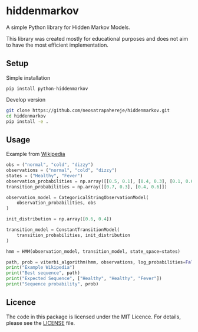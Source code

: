 # hiddenmarkov

A simple Python library for Hidden Markov Models.

This library was created mostly for educational purposes and does not aim to have the most efficient implementation.

## Setup

Simple installation

```
pip install python-hiddenmarkov
```

Develop version
```bash
git clone https://github.com/neosatrapahereje/hiddenmarkov.git
cd hiddenmarkov
pip install -e .
```

## Usage

Example from [Wikipedia](https://en.wikipedia.org/wiki/Viterbi_algorithm#Example)

```python
obs = ("normal", "cold", "dizzy")
observations = ("normal", "cold", "dizzy")
states = ("Healthy", "Fever")
observation_probabilities = np.array([[0.5, 0.1], [0.4, 0.3], [0.1, 0.6]])
transition_probabilities = np.array([[0.7, 0.3], [0.4, 0.6]])

observation_model = CategoricalStringObservationModel(
	observation_probabilities, obs
)

init_distribution = np.array([0.6, 0.4])

transition_model = ConstantTransitionModel(
	transition_probabilities, init_distribution
)

hmm = HMM(observation_model, transition_model, state_space=states)

path, prob = viterbi_algorithm(hmm, observations, log_probabilities=False)
print("Example Wikipedia")
print("Best sequence", path)
print("Expected Sequence", ["Healthy", "Healthy", "Fever"])
print("Sequence probability", prob)
```

## Licence

The code in this package is licensed under the MIT Licence. For details,
please see the [LICENSE](https://github.com/neosatrapahereje/hiddenmarkov/blob/main/LICENSE) file.

